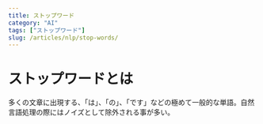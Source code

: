 ```yaml
---
title: ストップワード
category: "AI"
tags: ["ストップワード"]
slug: /articles/nlp/stop-words/
---
```



# ストップワードとは
多くの文章に出現する、「は」、「の」、「です」などの極めて一般的な単語。自然言語処理の際にはノイズとして除外される事が多い。